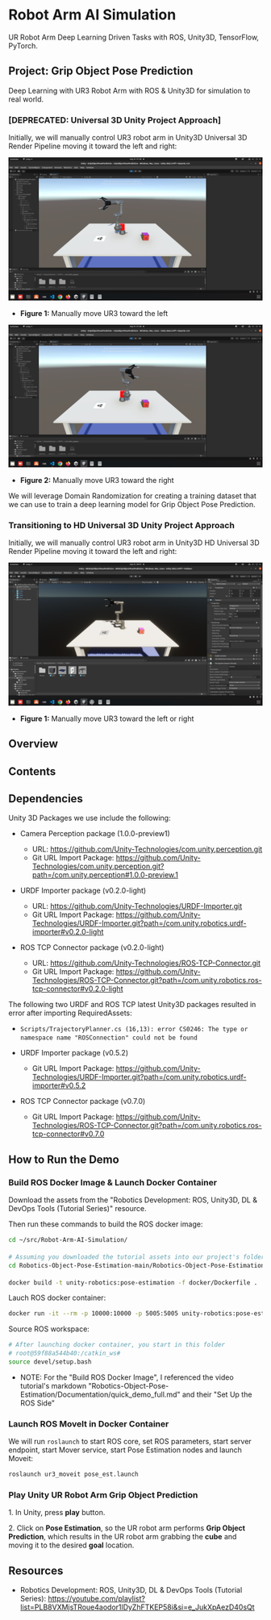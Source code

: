 # Robot Arm AI Simulation

UR Robot Arm Deep Learning Driven Tasks with ROS, Unity3D, TensorFlow, PyTorch.

## Project: Grip Object Pose Prediction

Deep Learning with UR3 Robot Arm with ROS & Unity3D for simulation to real world.

### [DEPRECATED: Universal 3D Unity Project Approach]

Initially, we will manually control UR3 robot arm in Unity3D Universal 3D Render Pipeline moving it toward the left and right:

![](./images/manual_control_ur3_toward_left_unity3d.png)

- **Figure 1:** Manually move UR3 toward the left

![](./images/manual_control_ur3_toward_right_unity3d.png)

- **Figure 2:** Manually move UR3 toward the right

We will leverage Domain Randomization for creating a training dataset that we can use to train a deep learning model for Grip Object Pose Prediction.

### Transitioning to HD Universal 3D Unity Project Approach

Initially, we will manually control UR3 robot arm in Unity3D HD Universal 3D Render Pipeline moving it toward the left and right:

![](./images/HD_Univeral_3D_Unity_UR3_Gripper.png)

- **Figure 1:** Manually move UR3 toward the left or right

<!-- ROS URDF -->

## Overview

## Contents

## Dependencies

Unity 3D Packages we use include the following:

- Camera Perception package (1.0.0-preview1)
    - URL: https://github.com/Unity-Technologies/com.unity.perception.git
    - Git URL Import Package: https://github.com/Unity-Technologies/com.unity.perception.git?path=/com.unity.perception#1.0.0-preview.1

- URDF Importer package (v0.2.0-light)
    - URL: https://github.com/Unity-Technologies/URDF-Importer.git
    - Git URL Import Package: https://github.com/Unity-Technologies/URDF-Importer.git?path=/com.unity.robotics.urdf-importer#v0.2.0-light

- ROS TCP Connector package (v0.2.0-light)
    - URL: https://github.com/Unity-Technologies/ROS-TCP-Connector.git
    - Git URL Import Package: https://github.com/Unity-Technologies/ROS-TCP-Connector.git?path=/com.unity.robotics.ros-tcp-connector#v0.2.0-light

The following two URDF and ROS TCP latest Unity3D packages resulted in error after importing RequiredAssets:

- `Scripts/TrajectoryPlanner.cs (16,13): error CS0246: The type or namespace name "ROSConnection" could not be found`

- URDF Importer package (v0.5.2)
    - Git URL Import Package: https://github.com/Unity-Technologies/URDF-Importer.git?path=/com.unity.robotics.urdf-importer#v0.5.2

- ROS TCP Connector package (v0.7.0)
    - Git URL Import Package: https://github.com/Unity-Technologies/ROS-TCP-Connector.git?path=/com.unity.robotics.ros-tcp-connector#v0.7.0



## How to Run the Demo

### Build ROS Docker Image & Launch Docker Container

Download the assets from the "Robotics Development: ROS, Unity3D, DL & DevOps Tools (Tutorial Series)" resource.

Then run these commands to build the ROS docker image:

~~~bash
cd ~/src/Robot-Arm-AI-Simulation/

# Assuming you downloaded the tutorial assets into our project's folder, navigate to this folder
cd Robotics-Object-Pose-Estimation-main/Robotics-Object-Pose-Estimation

docker build -t unity-robotics:pose-estimation -f docker/Dockerfile .
~~~

Lauch ROS docker container:

~~~bash
docker run -it --rm -p 10000:10000 -p 5005:5005 unity-robotics:pose-estimation /bin/bash
~~~

Source ROS workspace:

~~~bash
# After launching docker container, you start in this folder
# root@59f88a544b40:/catkin_ws#
source devel/setup.bash
~~~

- NOTE: For the "Build ROS Docker Image", I referenced the video tutorial's markdown "Robotics-Object-Pose-Estimation/Documentation/quick_demo_full.md" and their "Set Up the ROS Side"

### Launch ROS MoveIt in Docker Container

We will run `roslaunch` to start ROS core, set ROS parameters, start server endpoint, start Mover service, start Pose Estimation nodes and launch Moveit:

~~~bash
roslaunch ur3_moveit pose_est.launch
~~~

### Play Unity UR Robot Arm Grip Object Prediction

1\. In Unity, press **play** button.

2\. Click on **Pose Estimation**, so the UR robot arm performs **Grip Object Prediction**,
which results in the UR robot arm grabbing the **cube** and moving it to the desired **goal**
location.

## Resources

- Robotics Development: ROS, Unity3D, DL & DevOps Tools (Tutorial Series): https://youtube.com/playlist?list=PLB8VXMjsTRoue4aodor1lDyZhFTKEP58i&si=e_JukXpAezD40sQt